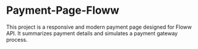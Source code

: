 # Payment-Page-Floww
This project is a responsive and modern payment page designed for Floww API. It summarizes payment details and simulates a payment gateway process.
